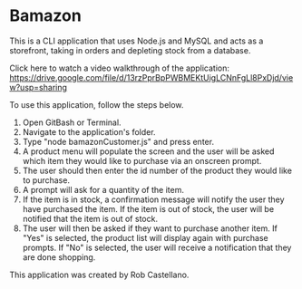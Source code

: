 # Bamazon
This is a CLI application that uses Node.js and MySQL and acts as a storefront, taking in orders and depleting stock from a database.

Click here to watch a video walkthrough of the application: https://drive.google.com/file/d/13rzPprBpPWBMEKtUigLCNnFgLl8PxDjd/view?usp=sharing

To use this application, follow the steps below.

1. Open GitBash or Terminal.
2. Navigate to the application's folder.
3. Type "node bamazonCustomer.js" and press enter.
4. A product menu will populate the screen and the user will be asked which item they would like to purchase via an onscreen prompt.
5. The user should then enter the id number of the product they would like to purchase.
6. A prompt will ask for a quantity of the item.
7. If the item is in stock, a confirmation message will notify the user they have purchased the item. If the item is out of stock, the user will be notified that the item is out of stock.
8. The user will then be asked if they want to purchase another item. If "Yes" is selected, the product list will display again with purchase prompts. If "No" is selected, the user will receive a notification that they are done shopping.

This application was created by Rob Castellano.